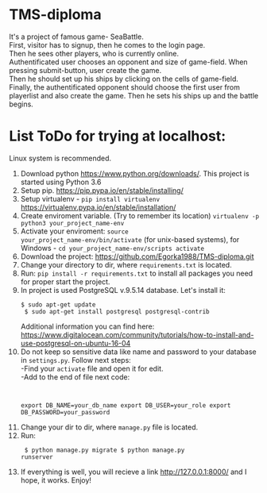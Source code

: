 # TMS-diploma
It's a project of famous game- SeaBattle.<br>
First, visitor has to signup, then he comes to the login page. <br>
Then he sees other players, who is currently online. <br>
Authentificated user chooses an opponent and size of game-field. When pressing submit-button, user create the game. <br>
Then he should set up his ships by clicking on the cells of game-field.<br>
Finally, the authentificated opponent should choose the first user from playerlist and also create the game. Then he sets his ships up and the battle begins. 
# List ToDo for trying at localhost:

Linux system is recommended.

1. Download python https://www.python.org/downloads/. This project is started using Python 3.6
2. Setup pip. https://pip.pypa.io/en/stable/installing/
3. Setup virtualenv - <code>pip install virtualenv</code> https://virtualenv.pypa.io/en/stable/installation/
4. Create enviroment variable. (Try to remember its location) <code>virtualenv -p python3 your_project_name-env</code>
5. Activate your enviroment: <code>source your_project_name-env/bin/activate</code> (for unix-based systems), for Windows - <code>cd your_project_name-env/scripts activate</code>
6. Download the project: https://github.com/Egorka1988/TMS-diploma.git
7. Change your directory to dir, where <code>requirements.txt</code> is located. 
8. Run:  <code>pip install -r requirements.txt</code> to install all packages you need for proper start the project.
9. In project is used PostgreSQL v.9.5.14 database. Let's install it:
    <pre><code>$ sudo apt-get update
    $ sudo apt-get install postgresql postgresql-contrib</code></pre>
    Additional information you can find here: https://www.digitalocean.com/community/tutorials/how-to-install-and-use-postgresql-on-ubuntu-16-04 <br>
10. Do not keep so sensitive data like name and password to your database in <code>settings.py</code>. Follow next steps:<br>
    -Find your <code>activate</code> file and open it for edit.<br>
    -Add to the end of file next code:<pre><code>  
    export DB_NAME=your_db_name
    export DB_USER=your_role
    export DB_PASSWORD=your_password</code></pre>
11. Change your dir to dir, where <code>manage.py</code> file is located.<br>
12. Run: <pre><code>
    $ python manage.py migrate
    $ python manage.py runserver
    </code></pre>
13. If everything is well, you will recieve a link http://127.0.0.1:8000/ and I hope, it works. Enjoy!




